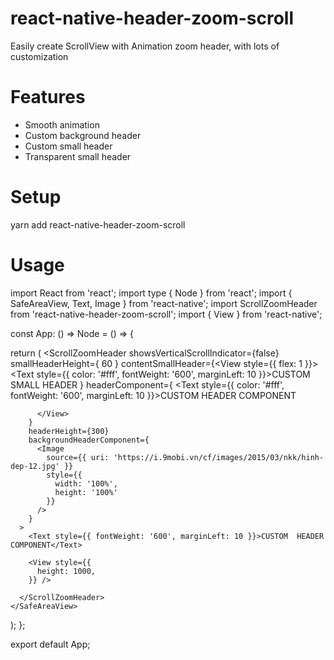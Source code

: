 # react-native-header-zoom-scroll

Easily create ScrollView with Animation zoom header, with lots of customization
# Features
* Smooth animation
* Custom background header
* Custom small header
* Transparent small header

# Setup

yarn add react-native-header-zoom-scroll

# Usage
import React from 'react';
import type { Node } from 'react';
import {
  SafeAreaView,
  Text,
  Image
} from 'react-native';
import ScrollZoomHeader from 'react-native-header-zoom-scroll';
import { View } from 'react-native';

const App: () => Node = () => {


  return (
    <SafeAreaView >
      <ScrollZoomHeader
        showsVerticalScrollIndicator={false}
        smallHeaderHeight={
          60
        }
        contentSmallHeader={<View style={{
          flex: 1
        }}>
          <Text style={{ color: '#fff', fontWeight: '600', marginLeft: 10 }}>CUSTOM SMALL HEADER</Text>
        </View>}
        headerComponent={
          <View>
            <Text style={{ color: '#fff', fontWeight: '600', marginLeft: 10 }}>CUSTOM  HEADER COMPONENT</Text>

          </View>
        }
        headerHeight={300}
        backgroundHeaderComponent={
          <Image
            source={{ uri: 'https://i.9mobi.vn/cf/images/2015/03/nkk/hinh-dep-12.jpg' }}
            style={{
              width: '100%',
              height: '100%'
            }}
          />
        }
      >
        <Text style={{ fontWeight: '600', marginLeft: 10 }}>CUSTOM  HEADER COMPONENT</Text>

        <View style={{
          height: 1000,
        }} />

      </ScrollZoomHeader>
    </SafeAreaView>
  );
};

export default App;
